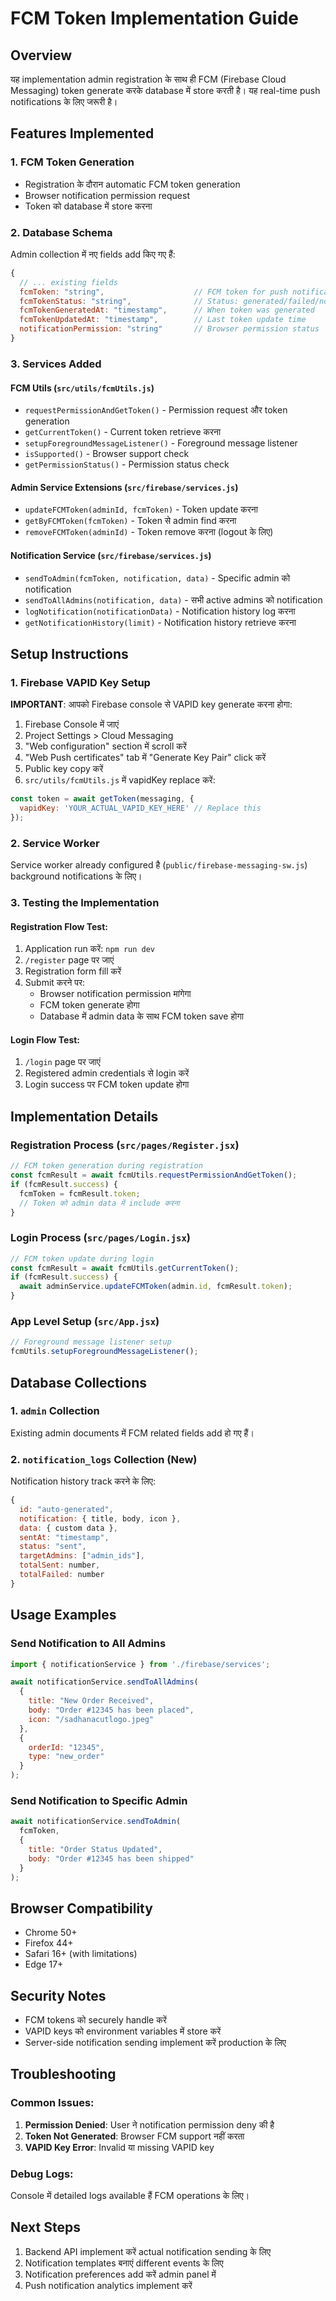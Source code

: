 # FCM Token Implementation Guide

## Overview
यह implementation admin registration के साथ ही FCM (Firebase Cloud Messaging) token generate करके database में store करती है। यह real-time push notifications के लिए जरूरी है।

## Features Implemented

### 1. FCM Token Generation
- Registration के दौरान automatic FCM token generation
- Browser notification permission request
- Token को database में store करना

### 2. Database Schema
Admin collection में नए fields add किए गए हैं:
```javascript
{
  // ... existing fields
  fcmToken: "string",                    // FCM token for push notifications
  fcmTokenStatus: "string",              // Status: generated/failed/not_supported/error
  fcmTokenGeneratedAt: "timestamp",      // When token was generated
  fcmTokenUpdatedAt: "timestamp",        // Last token update time
  notificationPermission: "string"       // Browser permission status
}
```

### 3. Services Added

#### FCM Utils (`src/utils/fcmUtils.js`)
- `requestPermissionAndGetToken()` - Permission request और token generation
- `getCurrentToken()` - Current token retrieve करना
- `setupForegroundMessageListener()` - Foreground message listener
- `isSupported()` - Browser support check
- `getPermissionStatus()` - Permission status check

#### Admin Service Extensions (`src/firebase/services.js`)
- `updateFCMToken(adminId, fcmToken)` - Token update करना
- `getByFCMToken(fcmToken)` - Token से admin find करना
- `removeFCMToken(adminId)` - Token remove करना (logout के लिए)

#### Notification Service (`src/firebase/services.js`)
- `sendToAdmin(fcmToken, notification, data)` - Specific admin को notification
- `sendToAllAdmins(notification, data)` - सभी active admins को notification
- `logNotification(notificationData)` - Notification history log करना
- `getNotificationHistory(limit)` - Notification history retrieve करना

## Setup Instructions

### 1. Firebase VAPID Key Setup
**IMPORTANT**: आपको Firebase console से VAPID key generate करना होगा:

1. Firebase Console में जाएं
2. Project Settings > Cloud Messaging
3. "Web configuration" section में scroll करें
4. "Web Push certificates" tab में "Generate Key Pair" click करें
5. Public key copy करें
6. `src/utils/fcmUtils.js` में vapidKey replace करें:

```javascript
const token = await getToken(messaging, {
  vapidKey: 'YOUR_ACTUAL_VAPID_KEY_HERE' // Replace this
});
```

### 2. Service Worker
Service worker already configured है (`public/firebase-messaging-sw.js`) background notifications के लिए।

### 3. Testing the Implementation

#### Registration Flow Test:
1. Application run करें: `npm run dev`
2. `/register` page पर जाएं
3. Registration form fill करें
4. Submit करने पर:
   - Browser notification permission मांगेगा
   - FCM token generate होगा
   - Database में admin data के साथ FCM token save होगा

#### Login Flow Test:
1. `/login` page पर जाएं
2. Registered admin credentials से login करें
3. Login success पर FCM token update होगा

## Implementation Details

### Registration Process (`src/pages/Register.jsx`)
```javascript
// FCM token generation during registration
const fcmResult = await fcmUtils.requestPermissionAndGetToken();
if (fcmResult.success) {
  fcmToken = fcmResult.token;
  // Token को admin data में include करना
}
```

### Login Process (`src/pages/Login.jsx`)
```javascript
// FCM token update during login
const fcmResult = await fcmUtils.getCurrentToken();
if (fcmResult.success) {
  await adminService.updateFCMToken(admin.id, fcmResult.token);
}
```

### App Level Setup (`src/App.jsx`)
```javascript
// Foreground message listener setup
fcmUtils.setupForegroundMessageListener();
```

## Database Collections

### 1. `admin` Collection
Existing admin documents में FCM related fields add हो गए हैं।

### 2. `notification_logs` Collection (New)
Notification history track करने के लिए:
```javascript
{
  id: "auto-generated",
  notification: { title, body, icon },
  data: { custom data },
  sentAt: "timestamp",
  status: "sent",
  targetAdmins: ["admin_ids"],
  totalSent: number,
  totalFailed: number
}
```

## Usage Examples

### Send Notification to All Admins
```javascript
import { notificationService } from './firebase/services';

await notificationService.sendToAllAdmins(
  {
    title: "New Order Received",
    body: "Order #12345 has been placed",
    icon: "/sadhanacutlogo.jpeg"
  },
  {
    orderId: "12345",
    type: "new_order"
  }
);
```

### Send Notification to Specific Admin
```javascript
await notificationService.sendToAdmin(
  fcmToken,
  {
    title: "Order Status Updated",
    body: "Order #12345 has been shipped"
  }
);
```

## Browser Compatibility
- Chrome 50+
- Firefox 44+
- Safari 16+ (with limitations)
- Edge 17+

## Security Notes
- FCM tokens को securely handle करें
- VAPID keys को environment variables में store करें
- Server-side notification sending implement करें production के लिए

## Troubleshooting

### Common Issues:
1. **Permission Denied**: User ने notification permission deny की है
2. **Token Not Generated**: Browser FCM support नहीं करता
3. **VAPID Key Error**: Invalid या missing VAPID key

### Debug Logs:
Console में detailed logs available हैं FCM operations के लिए।

## Next Steps
1. Backend API implement करें actual notification sending के लिए
2. Notification templates बनाएं different events के लिए
3. Notification preferences add करें admin panel में
4. Push notification analytics implement करें